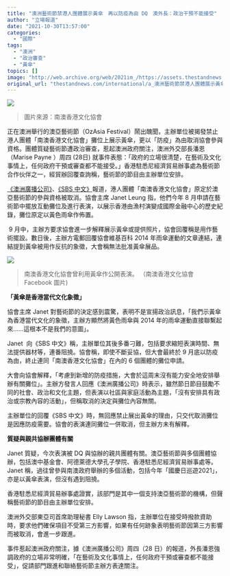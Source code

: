 ```yaml
---
title: "澳洲藝術節禁港人團體展示黃傘　再以防疫為由 DQ　澳外長：政治干預不能接受"
author: "立場報道"
date: "2021-10-30T13:57:00"
categories:
  - "國際"
tags:
  - "澳洲"
  - "政治審查"
  - "黃傘"
topics: []
image: "http://web.archive.org/web/2021im_/https://assets.thestandnews.com/media/photos/Layer_1_VkalXqP.png"
original_url: "thestandnews.com/international/a_澳洲藝術節禁港人團體展示黃傘以防疫為由dq-疑涉政治審查-澳外長關注政治干預"
---
```

![](http://web.archive.org/web/2021im_/https://assets.thestandnews.com/media/photos/Layer_1_VkalXqP.png)
> 圖片來源：南澳香港文化協會

正在澳洲舉行的澳亞藝術節（OzAsia Festival）鬧出醜聞，主辦單位被揭發禁止港人團體「南澳香港文化協會」攤位上展示黃傘，更以「防疫」為由取消協會參與資格。團體質疑藝術節遭政治審查，惹起澳洲政府關注，澳洲外交部長潘恩（Marise Payne ）周四 (28日) 就事件表態：「政府的立場很清楚，在藝術及文化事情上，任何政府干預或審查都不能接受。」香港駐悉尼經濟貿易辦事處為藝術節合作伙伴之一，經貿辦回覆查詢稱，藝術節的節目由主辦單位安排。

[《澳洲廣播公司》](http://web.archive.org/web/20211030145847/https://www.abc.net.au/news/2021-10-28/ozasia-participant-warns-censorship-after-workshop-canned/100575240?fbclid=IwAR06jbop9cI9A1HOrlQvzlSP3YqsNt91xRU62K1uc0pIR1O-ix0UJO9hDC4)、[《SBS 中文》](http://web.archive.org/web/20211030145847/https://www.sbs.com.au/chinese/cantonese/zh-hant/hkcasa-s-workshop-in-ozasia-is-being-cancelled-after-showing-yellow-umbrella)報道，港人團體「南澳香港文化協會」原定於澳亞藝術節的參與資格被取消。協會主席 Janet Leung 指，他們今年 8 月申請在藝術節中擺放互動攤位及進行表演，以展示香港由漁村演變成國際金融中心的歷史紀錄，攤位原定以黃色雨傘作佈置。

 9 月中，主辦方要求協會進一步解釋展示黃傘或提供照片，協會回覆稱是用作藝術擺設。數日後，主辦方電郵回覆協會維基百科 2014 年雨傘運動的文章連結，連結提到黃傘被用作反抗的象徵，大會稱無法批准黃傘展品。

![](http://web.archive.org/web/2021im_/https://assets.thestandnews.com/media/photos/um.jpg)
> 南澳香港文化協會曾利用黃傘作公開表演。 （南澳香港文化協會 Facebook 圖片)

**「黃傘是香港當代文化象徵」**

協會主席 Janet 對藝術節的決定感到震驚，表明不是宣揚政治訊息，「我們示黃傘為香港當代文化的象徵，主辦方顯然將黃色雨傘與 2014 年的雨傘運動直接聯繫起來……這根本不是我們的意圖」。

Janet  向《SBS 中文》稱，主辦單位其後多番刁難，包括要求縮短表演時間、無法提供器材等，連番阻撓。協會稱，即使不斷妥協，但大會最終於 9 月底以防疫為由，終止連同「南澳香港文化協會」在內的 6 個團體的攤位申請。

大會向協會解釋，「考慮到新增的防疫措施，大會於這周末沒有能力安全地安排舉辦有關攤位」。主辦方發言人回應《澳洲廣播公司》時表示，雖然節日節目鼓勵不同的社會、政治和文化主題，但表演以社區與家庭活動為主題，「沒有安排具有政治或宗教內容的活動」，但稱取消的決定與攤位內容無關。

主辦單位的回覆《SBS 中文》時，無回應禁止展出黃傘的理由，只交代取消攤位是因應防疫需要。協會的表演連同攤位一併取消，但主辦方未有解釋。

**質疑與親共協辦團體有關**

Janet 質疑，今次表演被 DQ 與協辦的親共團體有關。澳亞藝術節與多個團體協辦，包括澳中基金會、阿德萊德大學孔子學院、香港駐悉尼經濟貿易辦事處等。Janet 稱，過往曾參與南澳政府舉辦的多個活動，包括今年「國慶日巡遊2021」，亦是以黃傘表演，但沒有遇到阻撓。

香港駐悉尼經濟貿易辦事處證實，該部門是其中一個支持澳亞藝術節的機構，但聲稱藝術節的節目由主辦單位安排。

澳洲外交部東亞司首席助理秘書 Elly Lawson 指，主辦單位在接受時撥款資助時，要求他們確保項目不受第三方影響，如果有任何跡象表明藝術節因第三方影響而被取消，會進一步跟進。

事件惹起澳洲政府關注，據《澳洲廣播公司》周四（28 日）的報道，外長潘恩強調政府的立場非常明確，「在藝術及文化事情上，任何政府干預或審查都不能接受」，促請部門跟進和聯絡藝術節主辦方表達關注。